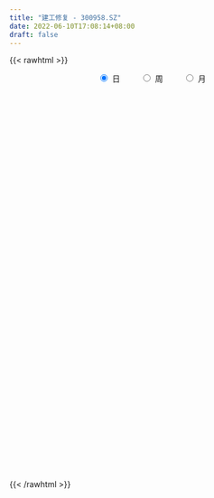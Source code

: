```yaml
---
title: "建工修复 - 300958.SZ"
date: 2022-06-10T17:08:14+08:00
draft: false
---
```

{{< rawhtml >}}
    <div style="text-align: center">
        <label style="padding: 1rem;"><input style="margin-right: .5rem" type="radio" name="period" value="D" checked onclick="period_change(this)">日</label>
        <label style="padding: 1rem;"><input style="margin-right: .5rem" type="radio" name="period" value="W" onclick="period_change(this)">周</label>
        <label style="padding: 1rem;"><input style="margin-right: .5rem" type="radio" name="period" value="M" onclick="period_change(this)">月</label>
    </div>
    <div id="chart" style="height: 700px;"></div> 
    <script type="text/javascript">
        const D_v = [242961.07,197621.19,150655.56,181477.06,161260.49,102041.27,167986.81,141814.14,87627.16,70461.2,63992.89,51922.68,75921.53,43787.64,42498.39,49848.38,48749.65,47589.55,42976.34,34668.26,37071.88,49449.54,47804.03,41489.64,34352.78,37726.26,32839.34,37075.46,30232.4,24808.63,49019.74,32612.43,34452.07,98642.0,67375.2,46998.26,34119.11,37202.76,34043.84,33883.96,36456.7,23278.33,25376.03,47828.96,35121.39,24332.11,23137.07,16337.81,22325.11,17218.01,17177.02,30213.39,23796.1,14892.6,13446.56,14150.43,41234.05,27768.08,18509.21,17742.14,9593.14,17025.79,12245.88,10476.96,15665.38,10418.28,13769.62,11804.03,15032.01,130667.62,108492.79,108254.78,93852.77,61059.11,44017.21,36677.88,43141.77,30356.59,81130.0,51098.13,80283.77,67040.98,45216.96,38270.08,40749.47,32647.98,44532.08,25038.04,24318.39,22099.41,25843.5,73536.68,66845.12,37816.71,24220.55,39274.62,40697.37,49828.37,58715.35,59754.48,23999.65,38708.47,27230.47,23442.21,23483.03,21525.65,79777.75,53911.96,31617.09,27884.2,22701.67,20552.0,30744.98,38219.17,27662.96,29560.55,27684.84,15162.55,15548.92,16302.66,13891.45,34578.74,25610.24,22834.84,9134.44,22511.78,11745.01,14076.71,18753.03,11322.18,11038.91,10445.87,9879.16,10413.29,6809.39,15379.84,12834.71,9193.13,13211.43,9037.08,29733.0,15633.72,9356.08,10872.46,12823.83,6392.82,9496.43,11175.42,20556.26,15789.97,14993.21,50776.07,33595.74,30132.54,21722.18,12127.55,22583.89,18161.67,16316.16,16627.18,31467.33,54476.94,29494.22,25411.07,20238.35,52143.38,35499.9,18215.45,27029.12,18741.08,11806.53,10732.12,13034.21,11861.63,27669.98,21900.35,27209.56,19228.8,14816.19,20422.71,27921.71,25691.4,18863.41,8673.28,9323.65,8305.45,13526.18,11416.35,12205.35,15040.63,18933.23,14715.95,12163.5,11744.35,12047.56,8435.11,8827.06,7445.47,18361.47,15083.24,18430.05,14898.69,5158.15,12493.64,5466.05,9199.11,7974.54,11997.05,26422.37,53107.05,48025.05,39548.17,29160.52,17985.0,39174.15,91002.9,187883.23,129041.63,100584.41,121172.41,110120.11,74443.65,54340.4,41079.0,55566.27,50708.5,82431.99,90295.33,116689.59,72325.42,87815.91,56031.01,68345.32,54915.84,49707.07,48586.63,32372.0,49582.92,32892.53,28295.06,22068.53,21833.03,23523.69,25199.46,21709.14,27498.19,25647.84,20300.0,18798.53,18816.93,18278.35,17365.93,15498.0,13821.0,19125.13,12789.19,12255.24,39207.41,38851.48,23247.97,30818.59,22021.92,20531.44,20942.0,19646.18,17992.38,16353.38,51050.7,85551.15,77205.84,50809.62,34574.83,26721.12,35626.58,28013.53,54424.62,74025.48,52773.29,45363.28,74556.63,59870.02,46404.48,33286.78,27393.0,24657.02,19201.41,24238.96,27627.64,28982.81,21238.01,13871.08]
const D_histogram = [0.0,-0.4996923077,-1.2201544598,-1.604481964,-1.9757700546,-2.1132547609,-1.7041609288,-1.6305563256,-1.6129332324,-1.4738453257,-1.2880847191,-1.1181632389,-1.1515142158,-1.0577343415,-0.9020928574,-0.677404578,-0.5326309588,-0.4334725961,-0.3556278866,-0.2369764649,-0.2024507649,-0.0133181448,0.1581738392,0.1777942234,0.2967108972,0.4218148876,0.4590380927,0.5243356276,0.5598537022,0.573568652,0.6596599623,0.6772469742,0.7413287317,0.94820444,1.0420362526,0.9919883175,0.9497630231,0.8627118482,0.8229138882,0.7950750696,0.6729091436,0.5979613433,0.5596421985,0.5998975914,0.5716908219,0.5033016482,0.4242902255,0.3341377293,0.2460720126,0.1869824868,0.1704240816,0.0386895565,-0.1258705605,-0.2089179357,-0.2022216948,-0.1685221432,-0.0056844881,0.0610925331,0.1323057063,0.1301507497,0.1379859415,0.0805199263,0.0570672821,0.0400785023,-0.0186465141,-0.0251051901,0.0213749334,0.0647274264,0.0692379065,0.4440400505,0.5892939738,0.7642324671,0.9098500236,0.8569893774,0.7309601835,0.65207939,0.4624475743,0.3469412356,0.3865442091,0.2823697428,0.3647590304,0.3106818101,0.159156851,0.1085727216,-0.0422653327,-0.0852020509,-0.2450490506,-0.3205400329,-0.425262383,-0.4442063847,-0.3614319495,-0.0665317249,0.1201027872,0.1388381141,0.1359164004,0.19393052,0.1513613891,0.1733559843,0.157688569,-0.0859774579,-0.2183484924,-0.1841804839,-0.1963337217,-0.223033933,-0.2945963183,-0.2788118471,-0.1127455421,-0.1168428273,-0.1199005841,-0.1301695106,-0.0854110111,-0.0363938047,0.0204641823,0.0983546862,0.0957759156,0.1084096473,0.0199025303,-0.0469931274,-0.0680113047,-0.1094335012,-0.0948533304,-0.0138112554,-0.0893347254,-0.235215233,-0.31043527,-0.4509496077,-0.5052944943,-0.4620625695,-0.3773916673,-0.353927193,-0.2875624871,-0.2092576377,-0.1794273513,-0.1728384871,-0.1488595294,-0.1697817247,-0.2090670534,-0.1973375264,-0.1231655068,-0.0849390265,0.024035503,0.0235291525,0.0520162491,0.1053602766,0.1023245506,0.1136547844,0.1222873289,0.1489194167,0.1959467567,0.2356148234,0.2706064672,0.3423355912,0.3853255736,0.4480138827,0.4370547728,0.4139747843,0.3982420854,0.3602281663,0.3170786494,0.2856512311,0.2951144261,0.3111694175,0.2991726935,0.2663498274,0.185849211,0.2407201812,0.1708833083,0.0829511827,-0.0508309868,-0.1162392331,-0.1510527038,-0.1562244063,-0.1670789354,-0.1645911151,-0.1018035402,-0.064269249,0.0009261878,0.0232416103,-0.0067928252,0.0372499446,0.096611228,0.0505609342,-0.0535169104,-0.1143589012,-0.1420987051,-0.1498653681,-0.146917245,-0.1383493463,-0.1059712459,-0.1124556403,-0.0795225746,-0.0897989366,-0.0791896857,-0.0590562856,-0.0083470927,-0.004930484,-0.0319619941,-0.0153229538,0.0150870869,0.0486709329,-0.0012285326,-0.1014732846,-0.1741803754,-0.2873221096,-0.3330677068,-0.4246727817,-0.4148072399,-0.3192156141,-0.1224837458,0.1046326636,0.2952532068,0.3744757127,0.3667442503,0.335351792,0.3768024127,0.7423138426,1.0048227558,1.1407716237,1.0804547184,1.1186306824,0.8010889513,0.4726070598,0.2657295727,0.0834074446,0.0145502174,-0.0887411665,-0.0867446873,0.022818716,0.1001955146,0.01973487,0.0691558507,-0.006980756,-0.3550038899,-0.7293045372,-0.8932988524,-0.8810210093,-0.8392195784,-0.6923998607,-0.6211685756,-0.5996329485,-0.6007115492,-0.6107095646,-0.6428891759,-0.623916465,-0.5781986082,-0.511690773,-0.4491504487,-0.3747590532,-0.3591646912,-0.3472368587,-0.3578626421,-0.3155197386,-0.3155061302,-0.2845075941,-0.2886716873,-0.2450757287,-0.1739096665,-0.0332760972,-0.0638054489,-0.09903867,-0.1925833699,-0.2771287427,-0.2622633183,-0.2758917336,-0.1847827373,-0.0655664727,0.0083690882,0.2108491948,0.4745073264,0.5765365406,0.6133551321,0.6034202101,0.5869391157,0.5543940408,0.5090319816,0.5270536823,0.5207539725,0.5340913032,0.454435668,0.4913032882,0.4290361772,0.3362757472,0.2629604487,0.1808262386,0.1085451566,0.0593832311,0.0603389332,0.0274257522,-0.0403691735,-0.1238286629,-0.155013185]
const D_fast = [0.0,-0.6246153846,-1.6501161517,-2.4355641469,-3.3007947512,-3.9665931477,-3.9835395478,-4.317574026,-4.7031842408,-4.9325576656,-5.0688182388,-5.1784375682,-5.4996670991,-5.6703208102,-5.7402025404,-5.6848654055,-5.673249526,-5.6824593124,-5.6935215745,-5.6341142691,-5.6502012603,-5.4643981764,-5.2533627326,-5.1892937925,-4.9961993945,-4.7656416821,-4.6136589539,-4.417277512,-4.2417960119,-4.0846888991,-3.8336825982,-3.6467838428,-3.3973699023,-2.953443084,-2.5991022083,-2.4011530639,-2.2059376026,-2.0773108154,-1.9113803034,-1.7404503546,-1.6943889946,-1.6198464591,-1.5182550543,-1.3280252636,-1.2133093277,-1.1558730892,-1.1288119555,-1.1354300194,-1.161977733,-1.1743216371,-1.1482740219,-1.2703361578,-1.466363915,-1.6016407741,-1.645499957,-1.6539309411,-1.492514408,-1.4104642535,-1.3061746538,-1.2757919229,-1.2334602457,-1.2707962794,-1.2799821031,-1.2869512572,-1.3503379022,-1.3630728758,-1.3112490189,-1.2517146693,-1.2298947126,-0.744082556,-0.4515051393,-0.0855085291,0.2875715333,0.4489582314,0.5056690834,0.5898081374,0.5157882152,0.4870171854,0.6232562112,0.5896741806,0.7632532258,0.7868464581,0.6751107117,0.6516697628,0.4902653752,0.4260281443,0.2049188819,0.0492928914,-0.1617450544,-0.2917406523,-0.2993242045,-0.0210569111,0.1956032977,0.2490481532,0.2801055396,0.3866022891,0.3818735056,0.4472070968,0.4709618238,0.2058014325,0.0188432748,0.0069661623,-0.054270506,-0.1367292004,-0.2819406653,-0.3358591558,-0.1979792364,-0.2312872285,-0.2643201313,-0.3071314355,-0.2837256887,-0.2438069335,-0.1818329009,-0.0793537255,-0.0579885171,-0.0182523736,-0.1017838581,-0.1804277976,-0.218448801,-0.2872293729,-0.2963625347,-0.2187732736,-0.3166304248,-0.5213147408,-0.6741435953,-0.9273953349,-1.108063845,-1.1803475627,-1.1900245772,-1.2550419011,-1.260567817,-1.2345773771,-1.2496039285,-1.286224686,-1.2994606108,-1.3628282372,-1.4543803292,-1.4919851839,-1.4486045409,-1.4316128173,-1.316629412,-1.3112534743,-1.2697623155,-1.1900782188,-1.1675328072,-1.1277888773,-1.0885845005,-1.0247225586,-0.9287085294,-0.8301367568,-0.7274934962,-0.5701804744,-0.4308590987,-0.2561673188,-0.1578627355,-0.077449028,0.0063787945,0.058421917,0.0945420624,0.1345274519,0.2177692534,0.3116165992,0.3744130485,0.4081776393,0.3741393256,0.4891903412,0.4620742953,0.3948799654,0.2483900492,0.1539219946,0.081345348,0.0371175439,-0.015506719,-0.0541666775,-0.0168299877,0.0046369913,0.070063975,0.0981898001,0.0664571583,0.1198124143,0.2033265047,0.1699164444,0.0524593722,-0.0369723439,-0.1002368241,-0.1454698291,-0.1792510173,-0.2052704552,-0.1993851662,-0.2339834708,-0.2209310487,-0.2536571448,-0.2628453153,-0.2574759867,-0.2088535669,-0.2066695792,-0.2416915879,-0.228883286,-0.1947014735,-0.1489498943,-0.199156493,-0.3247695661,-0.4410217508,-0.6259940124,-0.7550065362,-0.9527798066,-1.0466160748,-1.0308283525,-0.8647174207,-0.6114428454,-0.3470090004,-0.1741675663,-0.0902129662,-0.0377674765,0.0978837474,0.6489736379,1.1626882401,1.5838300139,1.7936267882,2.1114604228,1.9941909295,1.783860803,1.643415709,1.4819454421,1.4167257693,1.2912490938,1.271559401,1.3868274834,1.4892531606,1.4137262335,1.4804361769,1.4025543812,0.9657802748,0.4091534932,0.021834465,-0.1861429443,-0.3541464079,-0.3804266555,-0.4644875143,-0.5928601243,-0.7441166123,-0.9067920189,-1.0996939242,-1.2367003294,-1.3355321247,-1.3969469828,-1.4466942707,-1.4659926385,-1.5401894492,-1.6150708315,-1.7151622753,-1.7516993065,-1.8305622306,-1.870690593,-1.9470226081,-1.9646955816,-1.937006936,-1.8046923911,-1.851173105,-1.9111659935,-2.052856536,-2.2066840944,-2.2573844996,-2.3399858483,-2.2950725364,-2.1922478899,-2.116220057,-1.8610276516,-1.4787426884,-1.2325793391,-1.0424219646,-0.901501834,-0.7712481496,-0.6651947142,-0.583298778,-0.4335136568,-0.3096248734,-0.1627647169,-0.1288114351,0.0308820071,0.0758739404,0.0671824472,0.0596072609,0.0226796104,-0.0224651824,-0.0567813001,-0.0407408647,-0.0667976077,-0.1446848268,-0.2591014819,-0.3290393003]
const D_slow = [0.0,-0.1249230769,-0.4299616919,-0.8310821829,-1.3250246965,-1.8533383868,-2.279378619,-2.6870177004,-3.0902510085,-3.4587123399,-3.7807335197,-4.0602743294,-4.3481528833,-4.6125864687,-4.8381096831,-5.0074608276,-5.1406185672,-5.2489867163,-5.3378936879,-5.3971378041,-5.4477504954,-5.4510800316,-5.4115365718,-5.3670880159,-5.2929102916,-5.1874565697,-5.0726970466,-4.9416131396,-4.8016497141,-4.6582575511,-4.4933425605,-4.324030817,-4.138698634,-3.901647524,-3.6411384609,-3.3931413815,-3.1557006257,-2.9400226636,-2.7342941916,-2.5355254242,-2.3672981383,-2.2178078024,-2.0778972528,-1.927922855,-1.7850001495,-1.6591747375,-1.5531021811,-1.4695677487,-1.4080497456,-1.3613041239,-1.3186981035,-1.3090257144,-1.3404933545,-1.3927228384,-1.4432782621,-1.4854087979,-1.4868299199,-1.4715567867,-1.4384803601,-1.4059426727,-1.3714461873,-1.3513162057,-1.3370493852,-1.3270297596,-1.3316913881,-1.3379676856,-1.3326239523,-1.3164420957,-1.2991326191,-1.1881226065,-1.040799113,-0.8497409962,-0.6222784903,-0.408031146,-0.2252911001,-0.0622712526,0.053340641,0.1400759499,0.2367120021,0.3073044378,0.3984941954,0.476164648,0.5159538607,0.5430970411,0.5325307079,0.5112301952,0.4499679325,0.3698329243,0.2635173286,0.1524657324,0.062107745,0.0454748138,0.0755005106,0.1102100391,0.1441891392,0.1926717692,0.2305121165,0.2738511125,0.3132732548,0.2917788903,0.2371917672,0.1911466462,0.1420632158,0.0863047325,0.012655653,-0.0570473088,-0.0852336943,-0.1144444011,-0.1444195472,-0.1769619248,-0.1983146776,-0.2074131288,-0.2022970832,-0.1777084117,-0.1537644327,-0.1266620209,-0.1216863883,-0.1334346702,-0.1504374964,-0.1777958717,-0.2015092043,-0.2049620181,-0.2272956995,-0.2860995077,-0.3637083252,-0.4764457272,-0.6027693507,-0.7182849931,-0.8126329099,-0.9011147082,-0.97300533,-1.0253197394,-1.0701765772,-1.113386199,-1.1506010813,-1.1930465125,-1.2453132758,-1.2946476575,-1.3254390341,-1.3466737908,-1.340664915,-1.3347826269,-1.3217785646,-1.2954384954,-1.2698573578,-1.2414436617,-1.2108718295,-1.1736419753,-1.1246552861,-1.0657515802,-0.9980999634,-0.9125160656,-0.8161846722,-0.7041812016,-0.5949175083,-0.4914238123,-0.3918632909,-0.3018062493,-0.222536587,-0.1511237792,-0.0773451727,0.0004471817,0.075240355,0.1418278119,0.1882901146,0.2484701599,0.291190987,0.3119287827,0.299221036,0.2701612277,0.2323980518,0.1933419502,0.1515722163,0.1104244376,0.0849735525,0.0689062403,0.0691377872,0.0749481898,0.0732499835,0.0825624696,0.1067152767,0.1193555102,0.1059762826,0.0773865573,0.041861881,0.004395539,-0.0323337723,-0.0669211088,-0.0934139203,-0.1215278304,-0.1414084741,-0.1638582082,-0.1836556296,-0.198419701,-0.2005064742,-0.2017390952,-0.2097295937,-0.2135603322,-0.2097885605,-0.1976208272,-0.1979279604,-0.2232962815,-0.2668413754,-0.3386719028,-0.4219388295,-0.5281070249,-0.6318088349,-0.7116127384,-0.7422336749,-0.716075509,-0.6422622073,-0.5486432791,-0.4569572165,-0.3731192685,-0.2789186653,-0.0933402047,0.1578654843,0.4430583902,0.7131720698,0.9928297404,1.1931019782,1.3112537432,1.3776861363,1.3985379975,1.4021755518,1.3799902602,1.3583040884,1.3640087674,1.389057646,1.3939913635,1.4112803262,1.4095351372,1.3207841647,1.1384580304,0.9151333173,0.694878065,0.4850731704,0.3119732052,0.1566810613,0.0067728242,-0.1434050631,-0.2960824543,-0.4568047482,-0.6127838645,-0.7573335165,-0.8852562098,-0.997543822,-1.0912335853,-1.1810247581,-1.2678339727,-1.3572996333,-1.4361795679,-1.5150561005,-1.586182999,-1.6583509208,-1.719619853,-1.7630972696,-1.7714162939,-1.7873676561,-1.8121273236,-1.8602731661,-1.9295553517,-1.9951211813,-2.0640941147,-2.110289799,-2.1266814172,-2.1245891452,-2.0718768465,-1.9532500148,-1.8091158797,-1.6557770967,-1.5049220441,-1.3581872652,-1.219588755,-1.0923307596,-0.9605673391,-0.8303788459,-0.6968560201,-0.5832471031,-0.4604212811,-0.3531622368,-0.2690933,-0.2033531878,-0.1581466282,-0.131010339,-0.1161645312,-0.1010797979,-0.0942233599,-0.1043156533,-0.135272819,-0.1740261153]
const D_data = [['2021-03-29', 58.0, 60.0, 53.9, 62.6],['2021-03-30', 54.25, 52.17, 48.83, 58.0],['2021-03-31', 50.97, 45.36, 45.3, 51.83],['2021-04-01', 42.5, 45.35, 38.71, 48.0],['2021-04-02', 43.11, 41.87, 41.51, 46.99],['2021-04-06', 40.1, 41.55, 40.0, 42.39],['2021-04-07', 42.5, 47.31, 42.0, 48.7],['2021-04-08', 46.13, 42.72, 42.42, 46.83],['2021-04-09', 40.68, 40.55, 39.81, 41.8],['2021-04-12', 41.6, 40.79, 40.75, 42.88],['2021-04-13', 39.0, 40.63, 38.7, 42.0],['2021-04-14', 40.07, 39.87, 38.85, 40.32],['2021-04-15', 39.87, 36.18, 36.0, 39.87],['2021-04-16', 36.29, 36.41, 36.1, 37.19],['2021-04-19', 36.08, 36.4, 35.4, 36.7],['2021-04-20', 36.36, 36.96, 36.1, 37.87],['2021-04-21', 37.6, 35.75, 35.66, 37.88],['2021-04-22', 35.44, 34.71, 34.4, 35.89],['2021-04-23', 34.85, 33.85, 33.76, 35.68],['2021-04-26', 33.3, 33.89, 32.51, 33.9],['2021-04-27', 33.7, 32.3, 32.2, 34.28],['2021-04-28', 32.19, 33.98, 31.65, 34.65],['2021-04-29', 33.59, 34.02, 33.56, 35.3],['2021-04-30', 33.62, 32.0, 31.8, 34.2],['2021-05-06', 31.88, 33.05, 31.78, 33.24],['2021-05-07', 33.02, 33.33, 32.49, 34.75],['2021-05-10', 32.8, 32.29, 31.85, 32.99],['2021-05-11', 32.1, 32.6, 31.86, 33.95],['2021-05-12', 32.5, 32.24, 31.72, 32.5],['2021-05-13', 31.92, 31.88, 31.75, 32.56],['2021-05-14', 32.0, 32.9, 32.0, 33.98],['2021-05-17', 33.18, 32.23, 31.8, 33.18],['2021-05-18', 32.26, 33.0, 32.26, 33.29],['2021-05-19', 33.0, 35.63, 33.0, 38.0],['2021-05-20', 34.61, 35.29, 33.99, 35.54],['2021-05-21', 35.0, 33.92, 33.7, 35.29],['2021-05-24', 33.44, 34.08, 33.44, 34.82],['2021-05-25', 34.14, 33.46, 32.92, 34.54],['2021-05-26', 33.58, 33.98, 33.04, 34.22],['2021-05-27', 34.0, 34.22, 33.53, 34.65],['2021-05-28', 33.76, 32.87, 32.87, 34.2],['2021-05-31', 32.75, 33.11, 32.2, 33.29],['2021-06-01', 33.2, 33.42, 33.01, 33.8],['2021-06-02', 33.3, 34.59, 32.87, 35.2],['2021-06-03', 34.56, 33.97, 33.96, 35.17],['2021-06-04', 33.5, 33.39, 33.11, 33.9],['2021-06-07', 33.57, 33.0, 32.61, 33.67],['2021-06-08', 32.97, 32.49, 32.35, 32.97],['2021-06-09', 32.51, 32.06, 31.95, 33.08],['2021-06-10', 32.07, 32.0, 31.8, 32.22],['2021-06-11', 32.0, 32.28, 32.0, 32.58],['2021-06-15', 32.3, 30.33, 30.26, 32.54],['2021-06-16', 30.26, 28.89, 28.86, 30.31],['2021-06-17', 29.11, 28.91, 28.58, 29.44],['2021-06-18', 28.92, 29.46, 28.5, 29.47],['2021-06-21', 29.47, 29.55, 29.21, 29.85],['2021-06-22', 29.5, 31.42, 29.5, 32.19],['2021-06-23', 31.5, 30.65, 30.55, 32.3],['2021-06-24', 30.32, 30.95, 30.11, 31.15],['2021-06-25', 30.78, 30.12, 30.03, 30.92],['2021-06-28', 30.07, 30.17, 30.07, 30.49],['2021-06-29', 30.17, 29.11, 29.1, 30.48],['2021-06-30', 29.12, 29.18, 28.92, 29.6],['2021-07-01', 29.15, 29.0, 28.92, 29.44],['2021-07-02', 29.2, 28.09, 28.02, 29.29],['2021-07-05', 28.09, 28.36, 27.84, 28.67],['2021-07-06', 28.36, 28.94, 28.31, 29.28],['2021-07-07', 28.8, 28.99, 28.76, 29.36],['2021-07-08', 29.19, 28.5, 28.48, 29.68],['2021-07-09', 29.5, 34.2, 29.19, 34.2],['2021-07-12', 32.0, 32.99, 31.51, 33.84],['2021-07-13', 32.32, 34.64, 31.75, 36.15],['2021-07-14', 34.64, 35.71, 34.02, 36.5],['2021-07-15', 35.76, 34.11, 32.79, 36.2],['2021-07-16', 33.95, 33.3, 32.9, 34.95],['2021-07-19', 32.89, 33.87, 32.61, 33.88],['2021-07-20', 33.35, 32.2, 31.6, 33.35],['2021-07-21', 32.34, 32.64, 32.09, 32.93],['2021-07-22', 32.3, 34.7, 32.3, 37.9],['2021-07-23', 34.3, 33.03, 32.8, 34.57],['2021-07-26', 32.5, 35.62, 32.44, 36.14],['2021-07-27', 34.95, 34.32, 34.1, 36.5],['2021-07-28', 34.18, 32.8, 29.5, 34.28],['2021-07-29', 32.6, 33.7, 32.6, 34.34],['2021-07-30', 33.7, 32.0, 31.99, 34.26],['2021-08-02', 32.0, 32.85, 31.41, 33.25],['2021-08-03', 32.64, 30.77, 30.6, 33.36],['2021-08-04', 30.41, 31.02, 30.02, 31.1],['2021-08-05', 30.7, 29.91, 29.86, 31.08],['2021-08-06', 29.64, 30.33, 29.2, 30.5],['2021-08-09', 30.2, 31.47, 29.85, 31.64],['2021-08-10', 31.35, 34.99, 30.94, 35.94],['2021-08-11', 34.69, 34.97, 33.69, 36.0],['2021-08-12', 35.27, 33.54, 33.29, 35.27],['2021-08-13', 33.35, 33.44, 33.25, 34.43],['2021-08-16', 33.42, 34.51, 33.05, 35.27],['2021-08-17', 34.18, 33.46, 33.21, 35.35],['2021-08-18', 33.14, 34.38, 33.14, 35.27],['2021-08-19', 34.42, 34.1, 33.4, 35.62],['2021-08-20', 33.51, 30.61, 30.01, 33.66],['2021-08-23', 30.32, 30.9, 30.31, 31.1],['2021-08-24', 30.9, 32.59, 30.8, 32.95],['2021-08-25', 33.0, 31.94, 31.5, 33.09],['2021-08-26', 32.01, 31.5, 31.05, 32.6],['2021-08-27', 31.08, 30.47, 30.3, 31.46],['2021-08-30', 30.48, 31.18, 30.48, 31.98],['2021-08-31', 33.3, 33.39, 33.27, 36.55],['2021-09-01', 32.78, 31.59, 31.18, 33.3],['2021-09-02', 30.76, 31.47, 30.76, 32.19],['2021-09-03', 31.3, 31.22, 30.82, 32.48],['2021-09-06', 31.03, 31.89, 31.0, 32.0],['2021-09-07', 31.9, 32.12, 31.58, 32.38],['2021-09-08', 32.66, 32.47, 32.18, 33.42],['2021-09-09', 32.15, 33.12, 31.4, 33.3],['2021-09-10', 32.88, 32.37, 32.16, 33.39],['2021-09-13', 33.04, 32.65, 32.53, 34.5],['2021-09-14', 32.1, 31.21, 31.2, 32.72],['2021-09-15', 31.2, 31.03, 30.76, 31.51],['2021-09-16', 31.7, 31.3, 30.82, 31.89],['2021-09-17', 30.9, 30.78, 30.31, 31.23],['2021-09-22', 30.6, 31.3, 30.2, 31.55],['2021-09-23', 31.0, 32.32, 31.0, 32.83],['2021-09-24', 32.0, 30.3, 30.3, 32.0],['2021-09-27', 30.28, 28.65, 28.44, 30.56],['2021-09-28', 28.51, 28.67, 28.51, 29.16],['2021-09-29', 27.1, 26.9, 26.9, 27.98],['2021-09-30', 26.99, 26.99, 26.54, 27.29],['2021-10-08', 27.34, 27.7, 27.33, 28.25],['2021-10-11', 27.47, 28.12, 26.8, 28.55],['2021-10-12', 27.86, 27.23, 27.03, 28.08],['2021-10-13', 27.05, 27.62, 27.05, 27.75],['2021-10-14', 27.45, 27.82, 27.45, 27.93],['2021-10-15', 27.72, 27.2, 27.1, 27.75],['2021-10-18', 27.25, 26.71, 26.66, 27.3],['2021-10-19', 26.55, 26.72, 26.51, 26.87],['2021-10-20', 26.72, 25.87, 25.8, 26.93],['2021-10-21', 25.76, 25.15, 25.12, 26.05],['2021-10-22', 25.1, 25.37, 25.08, 25.86],['2021-10-25', 25.69, 26.07, 25.49, 26.68],['2021-10-26', 25.9, 25.65, 25.53, 26.3],['2021-10-27', 25.85, 26.72, 24.88, 28.33],['2021-10-28', 26.15, 25.47, 25.3, 26.42],['2021-10-29', 25.6, 25.75, 25.6, 25.98],['2021-11-01', 25.8, 26.16, 25.46, 26.46],['2021-11-02', 26.1, 25.49, 25.21, 26.4],['2021-11-03', 25.1, 25.6, 25.1, 25.69],['2021-11-04', 25.72, 25.54, 25.35, 25.86],['2021-11-05', 25.54, 25.8, 25.32, 26.2],['2021-11-08', 26.49, 26.23, 26.19, 27.04],['2021-11-09', 26.56, 26.39, 26.21, 26.97],['2021-11-10', 26.31, 26.59, 25.8, 26.66],['2021-11-11', 28.5, 27.45, 27.43, 30.75],['2021-11-12', 26.81, 27.57, 26.81, 28.11],['2021-11-15', 27.38, 28.33, 27.24, 28.45],['2021-11-16', 28.14, 27.81, 27.55, 28.35],['2021-11-17', 27.77, 27.83, 27.52, 28.08],['2021-11-18', 27.83, 28.08, 27.18, 28.08],['2021-11-19', 27.88, 27.91, 27.61, 28.4],['2021-11-22', 27.51, 27.86, 27.5, 28.29],['2021-11-23', 28.08, 28.02, 27.44, 28.13],['2021-11-24', 27.84, 28.69, 27.79, 28.82],['2021-11-25', 29.68, 29.08, 29.04, 30.7],['2021-11-26', 29.37, 28.99, 28.82, 29.93],['2021-11-29', 28.0, 28.85, 27.91, 28.96],['2021-11-30', 28.93, 28.15, 27.95, 28.96],['2021-12-01', 28.25, 29.98, 28.0, 30.6],['2021-12-02', 29.65, 28.58, 28.49, 29.77],['2021-12-03', 28.66, 28.07, 27.92, 28.99],['2021-12-06', 28.24, 26.95, 26.7, 28.43],['2021-12-07', 26.97, 27.24, 26.52, 27.6],['2021-12-08', 27.1, 27.28, 26.91, 27.52],['2021-12-09', 27.35, 27.45, 27.15, 27.63],['2021-12-10', 27.4, 27.23, 26.9, 27.6],['2021-12-13', 27.39, 27.26, 26.98, 27.49],['2021-12-14', 29.0, 28.1, 27.3, 29.16],['2021-12-15', 28.57, 28.0, 27.9, 28.58],['2021-12-16', 28.0, 28.61, 28.0, 29.1],['2021-12-17', 28.18, 28.33, 28.13, 28.82],['2021-12-20', 28.18, 27.67, 27.4, 28.32],['2021-12-21', 27.6, 28.66, 27.4, 28.68],['2021-12-22', 28.77, 29.2, 28.09, 29.49],['2021-12-23', 28.9, 27.99, 27.93, 29.0],['2021-12-24', 27.76, 26.87, 26.87, 27.99],['2021-12-27', 26.85, 26.91, 26.6, 27.11],['2021-12-28', 26.86, 26.99, 26.73, 27.19],['2021-12-29', 27.06, 27.03, 26.7, 27.27],['2021-12-30', 27.5, 27.03, 27.0, 27.56],['2021-12-31', 26.92, 27.01, 26.69, 27.43],['2022-01-04', 27.1, 27.31, 26.85, 27.38],['2022-01-05', 27.4, 26.79, 26.66, 27.85],['2022-01-06', 26.79, 27.26, 26.66, 27.76],['2022-01-07', 27.24, 26.69, 26.67, 27.4],['2022-01-10', 26.69, 26.86, 25.91, 26.9],['2022-01-11', 26.79, 26.98, 26.56, 27.35],['2022-01-12', 26.97, 27.5, 26.97, 27.59],['2022-01-13', 27.5, 27.02, 26.98, 27.5],['2022-01-14', 26.98, 26.53, 26.51, 27.19],['2022-01-17', 26.81, 27.0, 26.6, 27.07],['2022-01-18', 27.45, 27.27, 26.66, 27.6],['2022-01-19', 27.03, 27.48, 26.91, 27.59],['2022-01-20', 27.58, 26.38, 26.38, 27.93],['2022-01-21', 26.3, 25.27, 25.21, 26.47],['2022-01-24', 25.27, 25.0, 24.89, 25.43],['2022-01-25', 25.0, 23.76, 23.67, 25.25],['2022-01-26', 23.9, 23.87, 23.63, 23.97],['2022-01-27', 23.83, 22.55, 22.51, 24.12],['2022-01-28', 22.79, 23.18, 22.69, 23.5],['2022-02-07', 23.8, 24.15, 23.33, 24.88],['2022-02-08', 24.29, 25.93, 24.02, 26.77],['2022-02-09', 26.0, 27.35, 25.6, 28.89],['2022-02-10', 28.25, 28.09, 27.03, 28.58],['2022-02-11', 27.32, 27.61, 27.32, 28.6],['2022-02-14', 27.12, 26.94, 26.29, 27.47],['2022-02-15', 27.27, 26.76, 26.4, 27.38],['2022-02-16', 26.76, 27.94, 26.7, 28.3],['2022-02-17', 31.5, 33.53, 30.18, 33.53],['2022-02-18', 34.0, 34.65, 33.8, 39.58],['2022-02-21', 33.34, 35.05, 32.56, 35.42],['2022-02-22', 33.21, 33.77, 32.8, 34.88],['2022-02-23', 33.3, 35.95, 33.11, 36.0],['2022-02-24', 36.0, 31.66, 28.89, 36.0],['2022-02-25', 31.69, 30.46, 30.06, 32.55],['2022-02-28', 30.18, 31.02, 29.54, 31.24],['2022-03-01', 30.69, 30.61, 30.09, 31.2],['2022-03-02', 30.53, 31.59, 30.25, 31.95],['2022-03-03', 31.15, 30.86, 30.41, 31.68],['2022-03-04', 30.81, 32.03, 30.05, 33.0],['2022-03-07', 31.5, 33.85, 30.8, 34.25],['2022-03-08', 33.07, 34.2, 32.3, 36.92],['2022-03-09', 33.0, 32.46, 29.2, 33.99],['2022-03-10', 32.91, 34.24, 32.05, 35.06],['2022-03-11', 33.32, 32.82, 32.51, 33.9],['2022-03-14', 31.23, 28.31, 28.3, 31.99],['2022-03-15', 27.68, 25.76, 25.76, 28.16],['2022-03-16', 26.14, 26.43, 25.34, 26.84],['2022-03-17', 26.96, 27.63, 26.21, 27.99],['2022-03-18', 27.6, 27.54, 27.22, 28.3],['2022-03-21', 27.53, 28.81, 27.3, 29.55],['2022-03-22', 28.82, 27.96, 27.8, 28.82],['2022-03-23', 28.23, 27.11, 26.9, 28.3],['2022-03-24', 27.11, 26.39, 26.2, 27.11],['2022-03-25', 26.2, 25.73, 25.69, 26.57],['2022-03-28', 25.48, 24.78, 24.7, 25.67],['2022-03-29', 24.93, 24.8, 24.43, 25.32],['2022-03-30', 24.86, 24.73, 24.45, 25.13],['2022-03-31', 24.6, 24.74, 24.51, 25.58],['2022-04-01', 25.05, 24.52, 24.13, 25.05],['2022-04-06', 24.4, 24.56, 24.28, 24.95],['2022-04-07', 24.52, 23.61, 23.61, 24.55],['2022-04-08', 23.52, 23.18, 23.0, 23.84],['2022-04-11', 22.84, 22.43, 22.27, 23.27],['2022-04-12', 22.59, 22.71, 21.9, 22.71],['2022-04-13', 22.59, 21.83, 21.83, 22.59],['2022-04-14', 21.88, 21.84, 21.83, 22.47],['2022-04-15', 21.81, 21.01, 20.96, 21.85],['2022-04-18', 21.15, 21.26, 20.32, 21.36],['2022-04-19', 21.53, 21.5, 20.95, 21.7],['2022-04-20', 21.5, 22.61, 21.08, 22.97],['2022-04-21', 22.2, 20.47, 20.43, 22.38],['2022-04-22', 20.45, 19.91, 19.6, 20.45],['2022-04-25', 19.7, 18.45, 18.0, 19.7],['2022-04-26', 18.62, 17.62, 17.01, 18.94],['2022-04-27', 17.44, 18.18, 16.89, 18.24],['2022-04-28', 18.18, 17.32, 17.1, 18.18],['2022-04-29', 17.52, 18.36, 17.52, 18.65],['2022-05-05', 18.72, 18.88, 18.18, 19.19],['2022-05-06', 18.3, 18.51, 18.1, 18.74],['2022-05-09', 18.89, 20.66, 18.88, 21.58],['2022-05-10', 21.01, 22.68, 20.7, 22.68],['2022-05-11', 21.93, 21.8, 21.66, 23.03],['2022-05-12', 21.35, 21.59, 21.35, 22.34],['2022-05-13', 21.62, 21.34, 21.0, 21.73],['2022-05-16', 21.35, 21.46, 21.1, 21.68],['2022-05-17', 21.7, 21.4, 21.11, 21.95],['2022-05-18', 21.3, 21.29, 21.1, 21.76],['2022-05-19', 21.1, 22.28, 20.7, 22.7],['2022-05-20', 22.71, 22.3, 21.89, 23.7],['2022-05-23', 22.01, 22.88, 22.01, 23.14],['2022-05-24', 22.79, 21.84, 21.84, 23.06],['2022-05-25', 22.63, 23.49, 21.99, 23.6],['2022-05-26', 23.05, 22.49, 22.23, 23.28],['2022-05-27', 22.36, 21.95, 21.43, 22.47],['2022-05-30', 21.75, 21.95, 21.33, 22.44],['2022-05-31', 21.96, 21.57, 21.04, 21.96],['2022-06-01', 21.57, 21.37, 21.07, 21.8],['2022-06-02', 21.36, 21.38, 21.0, 21.46],['2022-06-06', 21.33, 21.91, 21.33, 22.07],['2022-06-07', 21.88, 21.42, 21.1, 22.03],['2022-06-08', 21.4, 20.69, 20.22, 21.67],['2022-06-09', 20.46, 20.0, 19.8, 20.61],['2022-06-10', 19.85, 20.21, 19.85, 20.23]]
const W_v = [933975.3700000001,499469.38,306085.94,231662.31,210483.35,72079.04,173975.57,280079.96,175706.37,155936.82,96195.02,82348.65,119403.91,65007.15,181691.56,415676.66,242404.37,271561.26,148635.9,228262.56,248270.19,136863.83,214716.65,139880.78,104259.52,74080.43,66226.07,14076.71,61439.15,54630.36,76971.31,50760.96,135711.25,104727.83,148381.83,151508.15,81343.06,107870.32,107715.42,51244.91,60895.16,53217.58,74218.92,40291.49,179099.69,365205.8,535362.21,284126.16,423157.26,253926.86,154672.07,123578.32,57915.46,84088.41,126351.29,113960.13,34345.76,299192.14,218811.33,278967.7,104538.21,115958.5]
const W_histogram = [0.0,-0.0842393162,-0.3966360533,-0.7339251657,-1.022151779,-1.0592477914,-1.0469002224,-0.9092879445,-0.8304061498,-0.6903842024,-0.6218302405,-0.7093756674,-0.6664696105,-0.7141987938,-0.2951307601,-0.0521406736,0.1080731923,0.159258106,0.0982163006,0.2748574525,0.2115104774,0.1722517872,0.206554297,0.310221634,0.2763636311,0.2282900201,-0.0072978682,-0.0915025246,-0.1534197772,-0.2826497304,-0.3056142795,-0.2811331648,-0.1177902266,0.0330351141,0.2152579313,0.2794817131,0.2708476867,0.3401893586,0.2906211027,0.2705667356,0.2400895835,0.2143409079,0.1222177814,-0.0599255386,0.1272842325,0.702457516,0.7723738716,0.8877691896,0.9738194436,0.6473731327,0.2994666204,-0.0060448429,-0.2772510138,-0.5650749664,-0.7786535948,-0.9614437876,-1.004672868,-0.7848404153,-0.5292002919,-0.3469126768,-0.2334060128,-0.2067187421]
const W_fast = [0.0,-0.1052991453,-0.5168548957,-1.0376252996,-1.5813898576,-1.8832978178,-2.1326753044,-2.2223850126,-2.3511047554,-2.3836788586,-2.4705824568,-2.7354718006,-2.8591831463,-3.085462028,-2.7401766843,-2.5102217662,-2.3229896022,-2.2319901621,-2.2684778923,-2.0231223773,-2.0335917331,-2.0297874764,-1.9438463924,-1.7626236468,-1.727390742,-1.718391848,-1.9558042034,-2.0628844909,-2.1631566878,-2.3630490735,-2.4624171926,-2.5082193691,-2.3743239876,-2.2152398682,-1.9792025683,-1.8451083581,-1.7860304629,-1.6316414514,-1.6085544316,-1.5609671148,-1.531421871,-1.5035853196,-1.5651540008,-1.7622787055,-1.5432478763,-0.7924602138,-0.5294503903,-0.1921127749,0.1373923401,-0.0272106877,-0.3002505449,-0.6072732189,-0.9477921433,-1.3768848374,-1.7851268646,-2.2082780042,-2.5026753016,-2.4790529528,-2.3557129023,-2.2601534564,-2.2049982956,-2.2299907104]
const W_slow = [0.0,-0.0210598291,-0.1202188424,-0.3037001338,-0.5592380786,-0.8240500264,-1.085775082,-1.3130970681,-1.5206986056,-1.6932946562,-1.8487522163,-2.0260961331,-2.1927135358,-2.3712632342,-2.4450459242,-2.4580810926,-2.4310627945,-2.391248268,-2.3666941929,-2.2979798298,-2.2451022104,-2.2020392636,-2.1504006894,-2.0728452809,-2.0037543731,-1.9466818681,-1.9485063351,-1.9713819663,-2.0097369106,-2.0803993432,-2.1568029131,-2.2270862043,-2.2565337609,-2.2482749824,-2.1944604996,-2.1245900713,-2.0568781496,-1.97183081,-1.8991755343,-1.8315338504,-1.7715114545,-1.7179262275,-1.6873717822,-1.7023531669,-1.6705321087,-1.4949177297,-1.3018242619,-1.0798819645,-0.8364271035,-0.6745838204,-0.5997171653,-0.601228376,-0.6705411295,-0.8118098711,-1.0064732698,-1.2468342166,-1.4980024336,-1.6942125375,-1.8265126104,-1.9132407796,-1.9715922828,-2.0232719684]
const W_data = [['2021-04-02', 58.0, 41.87, 38.71, 62.6],['2021-04-09', 40.1, 40.55, 39.81, 48.7],['2021-04-16', 41.6, 36.41, 36.0, 42.88],['2021-04-23', 36.08, 33.85, 33.76, 37.88],['2021-04-30', 33.3, 32.0, 31.65, 35.3],['2021-05-07', 31.88, 33.33, 31.78, 34.75],['2021-05-14', 32.8, 32.9, 31.72, 33.98],['2021-05-21', 33.18, 33.92, 31.8, 38.0],['2021-05-28', 33.44, 32.87, 32.87, 34.82],['2021-06-04', 32.75, 33.39, 32.2, 35.2],['2021-06-11', 33.57, 32.28, 31.8, 33.67],['2021-06-18', 32.3, 29.46, 28.5, 32.54],['2021-06-25', 29.47, 30.12, 29.21, 32.3],['2021-07-02', 30.07, 28.09, 28.02, 30.49],['2021-07-09', 28.09, 34.2, 27.84, 34.2],['2021-07-16', 32.0, 33.3, 31.51, 36.5],['2021-07-23', 32.89, 33.03, 31.6, 37.9],['2021-07-30', 32.5, 32.0, 29.5, 36.5],['2021-08-06', 32.0, 30.33, 29.2, 33.36],['2021-08-13', 30.2, 33.44, 29.85, 36.0],['2021-08-20', 33.42, 30.61, 30.01, 35.62],['2021-08-27', 30.32, 30.47, 30.3, 33.09],['2021-09-03', 30.48, 31.22, 30.48, 36.55],['2021-09-10', 31.03, 32.37, 31.0, 33.42],['2021-09-17', 33.04, 30.78, 30.31, 34.5],['2021-09-24', 30.6, 30.3, 30.2, 32.83],['2021-09-30', 30.28, 26.99, 26.54, 30.56],['2021-10-08', 27.34, 27.7, 27.33, 28.25],['2021-10-15', 27.47, 27.2, 26.8, 28.55],['2021-10-22', 27.25, 25.37, 25.08, 27.3],['2021-10-29', 25.69, 25.75, 24.88, 28.33],['2021-11-05', 25.8, 25.8, 25.1, 26.46],['2021-11-12', 26.49, 27.57, 25.8, 30.75],['2021-11-19', 27.38, 27.91, 27.18, 28.45],['2021-11-26', 27.51, 28.99, 27.44, 30.7],['2021-12-03', 28.0, 28.07, 27.91, 30.6],['2021-12-10', 28.24, 27.23, 26.52, 28.43],['2021-12-17', 27.39, 28.33, 26.98, 29.16],['2021-12-24', 28.18, 26.87, 26.87, 29.49],['2021-12-31', 26.85, 27.01, 26.6, 27.56],['2022-01-07', 27.1, 26.69, 26.66, 27.85],['2022-01-14', 26.69, 26.53, 25.91, 27.59],['2022-01-21', 26.81, 25.27, 25.21, 27.93],['2022-01-28', 25.27, 23.18, 22.51, 25.43],['2022-02-11', 23.8, 27.61, 23.33, 28.89],['2022-02-18', 27.12, 34.65, 26.29, 39.58],['2022-02-25', 33.34, 30.46, 28.89, 36.0],['2022-03-04', 30.18, 32.03, 29.54, 33.0],['2022-03-11', 31.5, 32.82, 29.2, 36.92],['2022-03-18', 31.23, 27.54, 25.34, 31.99],['2022-03-25', 27.53, 25.73, 25.69, 29.55],['2022-04-01', 25.48, 24.52, 24.13, 25.67],['2022-04-08', 24.4, 23.18, 23.0, 24.95],['2022-04-15', 22.84, 21.01, 20.96, 23.27],['2022-04-22', 21.15, 19.91, 19.6, 22.97],['2022-04-29', 19.7, 18.36, 16.89, 19.7],['2022-05-06', 18.72, 18.51, 18.1, 19.19],['2022-05-13', 18.89, 21.34, 18.88, 23.03],['2022-05-20', 21.35, 22.3, 20.7, 23.7],['2022-05-27', 22.01, 21.95, 21.43, 23.6],['2022-06-02', 21.75, 21.38, 21.0, 22.44],['2022-06-10', 21.33, 20.21, 19.8, 22.07]]
const M_v = [591237.8200000001,1590438.5299999996,725119.2699999998,469470.8799999999,1137476.1899999999,863335.8799999999,497860.05,207117.53,485231.29,454032.4400000001,228623.1499999999,1134008.0999999999,1159472.4299999999,407963.13,891996.7100000001,159816.93]
const M_histogram = [0.0,-0.8526039886,-1.2695238772,-1.7102573071,-1.7081453754,-1.5159433118,-1.7083564456,-1.7985594844,-1.5835750462,-1.4108800914,-1.442198155,-0.8517066834,-0.8015957816,-1.0973666157,-0.9799121088,-0.8990264285]
const M_fast = [0.0,-1.0657549858,-1.8000558437,-2.6683536003,-3.0932780124,-3.2800617768,-3.899564022,-4.4394069319,-4.6203162552,-4.8003413233,-5.1922089256,-4.8146441249,-4.9649321685,-5.5350446566,-5.6625681768,-5.8064391037]
const M_slow = [0.0,-0.2131509972,-0.5305319665,-0.9580962932,-1.3851326371,-1.764118465,-2.1912075764,-2.6408474475,-3.0367412091,-3.3894612319,-3.7500107706,-3.9629374415,-4.1633363869,-4.4376780408,-4.682656068,-4.9074126752]
const M_data = [['2021-03-31', 58.0, 45.36, 45.3, 62.6],['2021-04-30', 42.5, 32.0, 31.65, 48.7],['2021-05-31', 31.88, 33.11, 31.72, 38.0],['2021-06-30', 33.2, 29.18, 28.5, 35.2],['2021-07-30', 29.15, 32.0, 27.84, 37.9],['2021-08-31', 32.0, 33.39, 29.2, 36.55],['2021-09-30', 32.78, 26.99, 26.54, 34.5],['2021-10-29', 27.34, 25.75, 24.88, 28.55],['2021-11-30', 25.8, 28.15, 25.1, 30.75],['2021-12-31', 28.25, 27.01, 26.52, 30.6],['2022-01-28', 27.1, 23.18, 22.51, 27.93],['2022-02-28', 23.8, 31.02, 23.33, 39.58],['2022-03-31', 30.69, 24.74, 24.43, 36.92],['2022-04-29', 25.05, 18.36, 16.89, 25.05],['2022-05-31', 18.72, 21.57, 18.1, 23.7],['2022-06-30', 21.57, 20.21, 19.8, 22.07]]
        const D_a = [null,null,null,38.71,null,null,null,null,null,42.88,null,null,null,null,null,null,null,null,null,null,null,31.65,null,null,null,34.75,null,null,null,null,null,31.8,null,null,null,null,null,null,null,null,null,null,null,35.2,null,null,null,null,null,null,null,null,null,null,null,null,null,null,null,null,null,null,null,null,null,27.84,null,null,null,null,null,null,36.5,null,null,null,31.6,null,null,null,null,36.5,null,null,null,null,null,null,null,29.2,null,null,null,null,null,null,null,null,35.62,null,null,null,null,null,30.3,null,null,null,null,null,null,null,null,null,null,34.5,null,null,null,null,null,null,null,null,null,null,26.54,null,null,null,null,27.93,null,null,null,null,null,25.08,null,null,null,null,null,null,null,null,null,null,null,null,null,30.75,null,null,null,null,null,null,null,27.44,null,null,null,null,null,30.6,null,null,null,null,null,null,26.9,null,null,null,null,null,null,null,29.49,null,null,null,null,null,null,null,null,null,null,null,25.91,null,null,null,null,null,null,null,27.93,null,null,null,null,22.51,null,null,null,null,null,null,null,null,null,null,39.58,null,null,null,null,null,29.54,null,null,null,null,null,36.92,null,null,null,null,null,null,null,null,null,null,null,null,null,null,null,null,null,null,null,null,null,null,null,null,null,null,null,null,null,null,null,null,null,16.89,null,null,null,null,null,null,23.03,null,null,null,null,null,20.7,null,null,null,23.6,null,null,null,null,null,21.0,null,null,null,null,null]
const W_a = [null,null,null,null,null,null,null,null,null,null,null,null,null,null,27.84,null,null,null,null,null,null,null,36.55,null,null,null,null,null,null,null,24.88,null,null,null,null,null,null,null,29.49,null,null,null,null,null,null,null,null,null,null,null,null,null,null,null,null,16.89,null,null,null,null,null,null]
const M_a = [null,null,null,null,null,null,null,null,null,null,22.51,null,null,null,null,null]
        const D_b = [[{ coord: ['2021-04-28', 34.75] }, { coord: ['2021-09-13', 31.8] }],[{ coord: ['2021-09-30', 27.93] }, { coord: ['2022-01-27', 26.54] }],[{ coord: ['2022-02-18', 36.92] }, { coord: ['2022-04-27', 29.54] }],[{ coord: ['2022-04-27', 23.03] }, { coord: ['2022-05-25', 20.7] }]]
const W_b = [[{ coord: ['2021-07-09', 29.49] }, { coord: ['2021-12-24', 27.84] }]]
const M_b = []
    </script>
{{< /rawhtml >}}